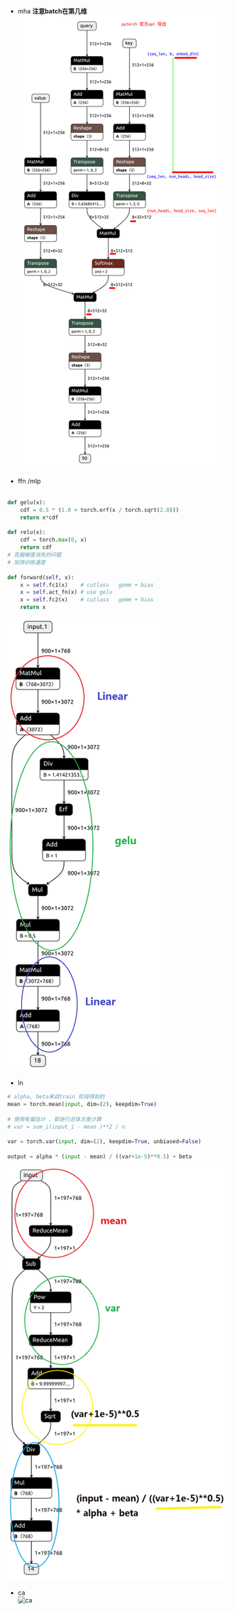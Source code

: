 
+ mha
**注意batch在第几维**         
![mha](pt_self_atten.png)     

+ ffn /mlp
```py

def gelu(x):
    cdf = 0.5 * (1.0 + torch.erf(x / torch.sqrt(2.0)))
    return x*cdf

def relu(x):
    cdf = torch.max(0, x) 
    return cdf
# 克服梯度消失的问题
# 加快训练速度

def forward(self, x):
    x = self.fc1(x)    # cutlass   gemm + bias 
    x = self.act_fn(x) # use gelu  
    x = self.fc2(x)    # cutlass   gemm + bias 
    return x
```   
![ffn](ffn-use-gelu.png)

+ ln
```py
# alpha, beta来自train 阶段得到的    
mean = torch.mean(input, dim=(2), keepdim=True)

# 使用有偏估计 ，即进行总体方差计算     
# var = sum_i(input_i - mean )**2 / n

var = torch.var(input, dim=(2), keepdim=True, unbiased=False)
 
output = alpha * (input - mean) / ((var+1e-5)**0.5) + beta
```
![ln](ln.png)

+ ca     
![ca](ca.png)
